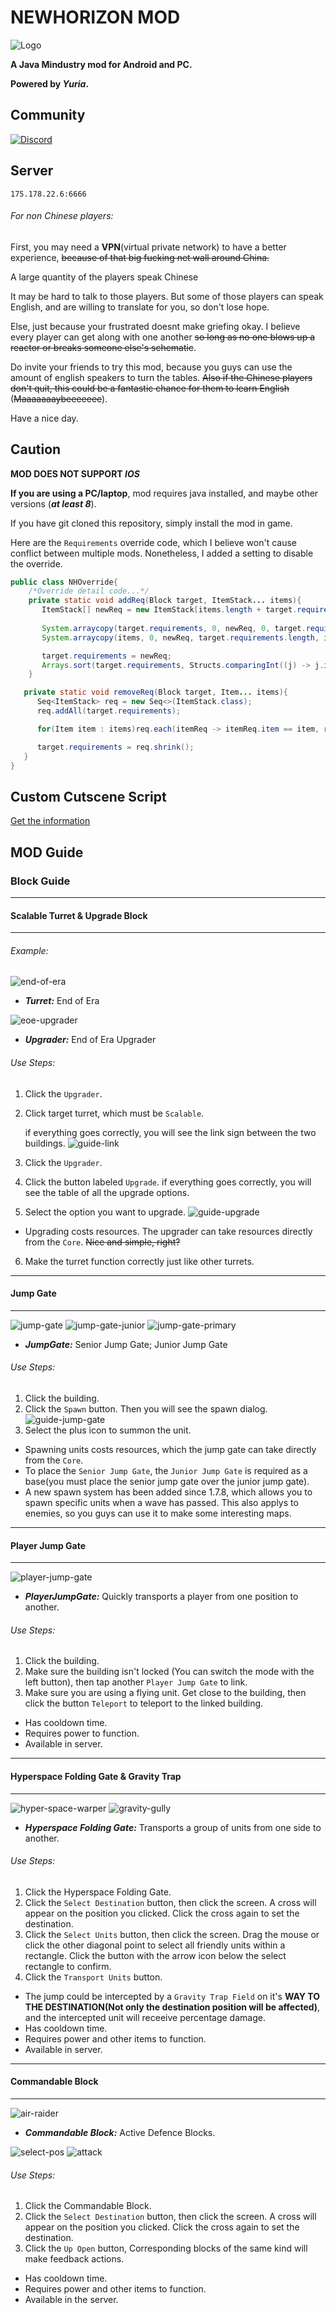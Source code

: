 # NEWHORIZON MOD

![Logo](github-pictures/logo.png)

****A Java Mindustry<V7> mod for Android and PC.****

**Powered by *Yuria*.**

## Community
[![Discord](https://img.shields.io/discord/825801593466388520.svg?logo=discord&logoColor=white&logoWidth=20&labelColor=7289DA&label=Discord&color=17cf48)](https://discord.gg/yNmbMcuwyW)

## Server
`175.178.22.6:6666`

###### For non Chinese players:

First, you may need a __VPN__(virtual private network) to have a better experience, ~~because of that big fucking net wall around China.~~

A large quantity of the players speak Chinese
    
It may be hard to talk to those players. But some of those players can speak English, and are willing to translate for you, so don't lose hope.

Else, just because your frustrated doesnt make griefing okay. I believe every player can get along with one another ~~so long as no one blows up a reactor or breaks someone else's schematic~~.

Do invite your friends to try this mod, because you guys can use the amount of english speakers to turn the tables. ~~Also if the Chinese players don't quit, this could be a fantastic chance for them to learn English~~ (~~Maaaaaaaybeeeeeee~~). 

Have a nice day.

## Caution
**MOD DOES NOT SUPPORT _IOS_**

**If you are using a PC/laptop**, mod requires java installed, and maybe other versions (**_at least 8_**).

If you have git cloned this repository, simply install the mod in game.

Here are the `Requirements` override code, which I believe won't cause conflict between multiple mods. Nonetheless, I added a setting to disable the override.

```java
public class NHOverride{
    /*Override detail code...*/
    private static void addReq(Block target, ItemStack... items){
       ItemStack[] newReq = new ItemStack[items.length + target.requirements.length];
       
       System.arraycopy(target.requirements, 0, newReq, 0, target.requirements.length);
       System.arraycopy(items, 0, newReq, target.requirements.length, items.length);

       target.requirements = newReq;
       Arrays.sort(target.requirements, Structs.comparingInt((j) -> j.item.id));
    }

   private static void removeReq(Block target, Item... items){
      Seq<ItemStack> req = new Seq<>(ItemStack.class);
      req.addAll(target.requirements);

      for(Item item : items)req.each(itemReq -> itemReq.item == item, req::remove);

      target.requirements = req.shrink();
   }
}
```

## Custom Cutscene Script
[Get the information](https://github.com/Yuria-Shikibe/NewHorizonMod/wiki/Cutscene-Script-Custom-Guide)

## MOD Guide

### Block Guide

---
#### Scalable Turret & Upgrade Block

---

###### Example:

![end-of-era](assets/sprites/blocks/turret/end-of-era.png)  
- **_Turret:_** End of Era

![eoe-upgrader](assets/sprites/blocks/upgrade/end-of-era-upgrader.png)  
- **_Upgrader:_** End of Era Upgrader

###### Use Steps:
1. Click the `Upgrader`.
2. Click target turret, which must be `Scalable`.
   
   if everything goes correctly, you will see the link sign between the two buildings.
   ![guide-link](github-pictures/guide/link-upgrade.png)
3. Click the `Upgrader`.
4. Click the button labeled `Upgrade`.
   if everything goes correctly, you will see the table of all the upgrade options.
5. Select the option you want to upgrade.
   ![guide-upgrade](github-pictures/guide/ui-upgrade.png)
   
- Upgrading costs resources. The upgrader can take resources directly from the `Core`. ~~Nice and simple, right?~~
6. Make the turret function correctly just like other turrets.
---

#### Jump Gate

---
![jump-gate](assets/sprites/blocks/special/jump-gate.png)
![jump-gate-junior](assets/sprites/blocks/special/jump-gate-junior.png)
![jump-gate-primary](assets/sprites/blocks/special/jump-gate-primary.png)

- **_JumpGate:_** Senior Jump Gate; Junior Jump Gate

###### Use Steps:
1. Click the building.
2. Click the `Spawn` button.
   Then you will see the spawn dialog.
   ![guide-jump-gate](github-pictures/guide/ui-jump-gate.png)
3. Select the plus icon to summon the unit.
   
- Spawning units costs resources, which the jump gate can take directly from the `Core`.
- To place the `Senior Jump Gate`, the `Junior Jump Gate` is required as a base(you must place the senior jump gate over the junior jump gate).
- A new spawn system has been added since 1.7.8, which allows you to spawn specific units when a wave has passed. This also applys to enemies, so you guys can use it to make some interesting maps. 

---
#### Player Jump Gate

---
![player-jump-gate](assets/sprites/blocks/special/player-jump-gate.png)
- **_PlayerJumpGate:_** Quickly transports a player from one position to another.

###### Use Steps:
1. Click the building.
2. Make sure the building isn't locked (You can switch the mode with the left button), then tap another `Player Jump Gate` to link.
3. Make sure you are using a flying unit. Get close to the building, then click the button `Teleport` to teleport to the linked building.

- Has cooldown time.
- Requires power to function. 
- Available in server.

---
#### Hyperspace Folding Gate & Gravity Trap

---
![hyper-space-warper](assets/sprites/blocks/defence/hyper-space-warper.png)
![gravity-gully](assets/sprites/blocks/defence/gravity-gully.png)

- **_Hyperspace Folding Gate:_** Transports a group of units from one side to another.

###### Use Steps:
1. Click the Hyperspace Folding Gate.
2. Click the `Select Destination` button, then click the screen. A cross will appear on the position you clicked. Click the cross again to set the destination.
3. Click the `Select Units` button, then click the screen. Drag the mouse or click the other diagonal point to select all friendly units within a rectangle. Click the button with the arrow icon below the select rectangle to confirm.
4. Click the `Transport Units` button.


- The jump could be intercepted by a `Gravity Trap Field` on it's **WAY TO THE DESTINATION(Not only the destination position will be affected)**, and the intercepted unit will receeive percentage damage. 
- Has cooldown time.
- Requires power and other items to function.
- Available in server.

---
#### Commandable Block

---
![air-raider](assets/sprites/blocks/defence/air-raider.png)

- **_Commandable Block:_** Active Defence Blocks.

![select-pos](github-pictures/guide/select-pos.gif)
![attack](github-pictures/guide/attack.gif)

###### Use Steps:
1. Click the Commandable Block.
2. Click the `Select Destination` button, then click the screen. A cross will appear on the position you clicked. Click the cross again to set the destination.
3. Click the `Up Open` button, Corresponding blocks of the same kind will make feedback actions.

- Has cooldown time.
- Requires power and other items to function.
- Available in the server.

